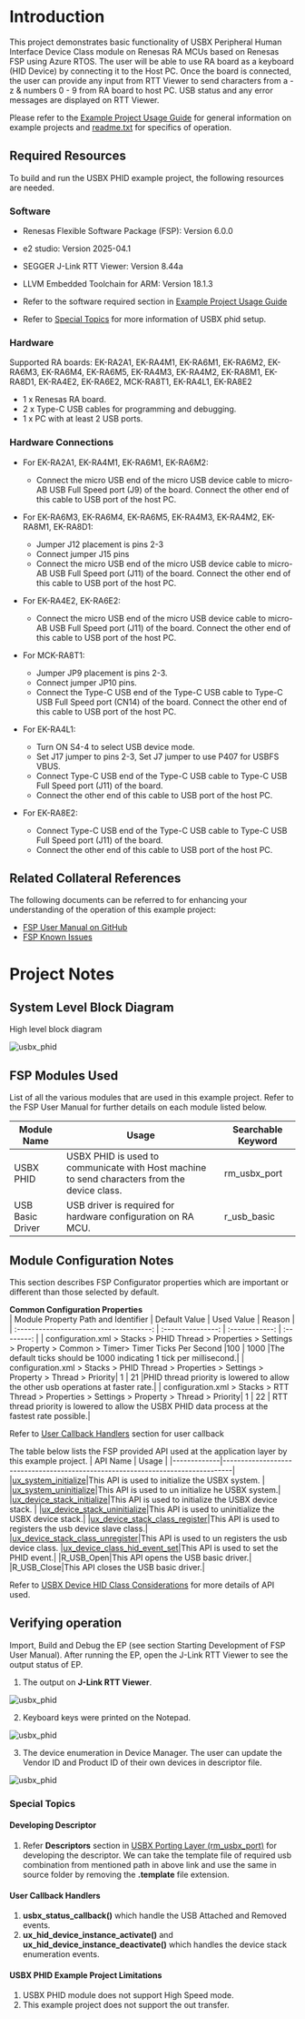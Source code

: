 # Introduction #
This project demonstrates basic functionality of USBX Peripheral Human Interface Device Class module on Renesas RA MCUs based on Renesas FSP using Azure RTOS. The user will be able to use RA board as a keyboard (HID Device) by connecting it to the Host PC. Once the board is connected, the user can provide any input from RTT Viewer to send characters from a - z & numbers 0 - 9 from RA board to host PC. USB status and any error messages are displayed on RTT Viewer.

Please refer to the [Example Project Usage Guide](https://github.com/renesas/ra-fsp-examples/blob/master/example_projects/Example%20Project%20Usage%20Guide.pdf) 
for general information on example projects and [readme.txt](./readme.txt) for specifics of operation.

## Required Resources ##
To build and run the USBX PHID example project, the following resources are needed.

### Software ###
* Renesas Flexible Software Package (FSP): Version 6.0.0
* e2 studio: Version 2025-04.1
* SEGGER J-Link RTT Viewer: Version 8.44a
* LLVM Embedded Toolchain for ARM: Version 18.1.3

* Refer to the software required section in [Example Project Usage Guide](https://github.com/renesas/ra-fsp-examples/blob/master/example_projects/Example%20Project%20Usage%20Guide.pdf)
* Refer to [Special Topics](#special-topics) for more information of USBX phid setup.

### Hardware ###
Supported RA boards: EK-RA2A1, EK-RA4M1, EK-RA6M1, EK-RA6M2, EK-RA6M3, EK-RA6M4, EK-RA6M5, EK-RA4M3, EK-RA4M2, EK-RA8M1, EK-RA8D1, EK-RA4E2, EK-RA6E2, MCK-RA8T1, EK-RA4L1, EK-RA8E2
* 1 x Renesas RA board.
* 2 x Type-C USB cables for programming and debugging.
* 1 x PC with at least 2 USB ports.

### Hardware Connections ###
* For EK-RA2A1, EK-RA4M1, EK-RA6M1, EK-RA6M2:
    * Connect the micro USB end of the micro USB device cable to micro-AB USB Full Speed port (J9) of the board. Connect the other end of this cable to USB port of the host PC. 

* For EK-RA6M3, EK-RA6M4, EK-RA6M5, EK-RA4M3, EK-RA4M2, EK-RA8M1, EK-RA8D1:
    * Jumper J12 placement is pins 2-3
    * Connect jumper J15 pins 
    * Connect the micro USB end of the micro USB device cable to micro-AB USB Full Speed port (J11) of the board. Connect the other end of this cable to USB port of the host PC. 

* For EK-RA4E2, EK-RA6E2:
    * Connect the micro USB end of the micro USB device cable to micro-AB USB Full Speed port (J11) of the board. Connect the other end of this cable to USB port of the host PC.

* For MCK-RA8T1:
    * Jumper JP9 placement is pins 2-3.
    * Connect jumper JP10 pins.
    * Connect the Type-C USB end of the Type-C USB cable to Type-C USB Full Speed port (CN14) of the board. Connect the other end of this cable to USB port of the host PC.	

* For EK-RA4L1:
    * Turn ON S4-4 to select USB device mode. 
    * Set J17 jumper to pins 2-3, Set J7 jumper to use P407 for USBFS VBUS.
    * Connect Type-C USB end of the Type-C USB cable to Type-C USB Full Speed port (J11) of the board.  
    * Connect the other end of this cable to USB port of the host PC.

* For EK-RA8E2:
    * Connect Type-C USB end of the Type-C USB cable to Type-C USB Full Speed port (J11) of the board.  
    * Connect the other end of this cable to USB port of the host PC.

## Related Collateral References ##
The following documents can be referred to for enhancing your understanding of 
the operation of this example project:
- [FSP User Manual on GitHub](https://renesas.github.io/fsp/)
- [FSP Known Issues](https://github.com/renesas/fsp/issues)

# Project Notes #

## System Level Block Diagram ##
 High level block diagram
 
![usbx_phid](images/usbx_phid_high_level.jpg "High Level Block Diagram")

## FSP Modules Used ##
List of all the various modules that are used in this example project. Refer to the FSP User Manual for further details on each module listed below.

| Module Name | Usage | Searchable Keyword  |
|-------------|-----------------------------------------------|-----------------------------------------------|
|USBX PHID| USBX PHID is used to communicate with Host machine to send characters from the device class.| rm_usbx_port|
| USB Basic Driver | USB driver is required for hardware configuration on RA MCU. |r_usb_basic|

## Module Configuration Notes ##
This section describes FSP Configurator properties which are important or different than those selected by default. 

**Common Configuration Properties**  
|   Module Property Path and Identifier   |   Default Value   |   Used Value   |   Reason   |
| :-------------------------------------: | :---------------: | :------------: | :--------: |
| configuration.xml > Stacks > PHID Thread > Properties > Settings > Property > Common > Timer> Timer Ticks Per Second |100 | 1000 |The default ticks should be 1000 indicating 1 tick per millisecond.|
| configuration.xml > Stacks > PHID Thread > Properties > Settings > Property > Thread > Priority| 1 | 21 |PHID thread priority is lowered to allow the other usb operations at faster rate.|
| configuration.xml > Stacks > RTT Thread > Properties > Settings > Property > Thread > Priority| 1 | 22 | RTT thread priority is lowered to allow the USBX PHID data process at the fastest rate possible.|

Refer to [User Callback Handlers](#user-callback-handlers) section for user callback

The table below lists the FSP provided API used at the application layer by this example project.
| API Name    | Usage                                                                          |
|-------------|--------------------------------------------------------------------------------|
|[ux_system_initialize](https://docs.microsoft.com/en-us/azure/rtos/usbx/usbx-device-stack-2#initialization-of-usbx-resources)|This API is used to initialize the USBX system. |
|[ux_system_uninitialize](https://docs.microsoft.com/en-us/azure/rtos/usbx/usbx-device-stack-2#uninitialization-of-usbx-resources)|This API is used to un initialize he USBX system.|
|[ux_device_stack_initialize](https://docs.microsoft.com/en-us/azure/rtos/usbx/usbx-device-stack-4#ux_device_stack_initialize)|This API is used to initialize the USBX device stack.  |
|[ux_device_stack_uninitialize](https://docs.microsoft.com/en-us/azure/rtos/usbx/usbx-device-stack-4#ux_device_stack_uninitialize)|This API is used to uninitialize the USBX device stack.|
|[ux_device_stack_class_register](https://docs.microsoft.com/en-us/azure/rtos/usbx/usbx-device-stack-4#ux_device_stack_class_register)|This API is used to registers the usb device slave class.|
|[ux_device_stack_class_unregister](https://docs.microsoft.com/en-us/azure/rtos/usbx/usbx-device-stack-4#ux_device_stack_class_unregister)|This API is used to un registers the usb device class.
|[ux_device_class_hid_event_set](https://docs.microsoft.com/en-us/azure/rtos/usbx/usbx-device-stack-5#ux_device_class_hid_event_set)|This API is used to set the PHID event.|
|R_USB_Open|This API opens the USB basic driver.|
|R_USB_Close|This API closes the USB basic driver.|

Refer to [USBX Device HID Class Considerations](https://docs.microsoft.com/en-us/azure/rtos/usbx/usbx-device-stack-5#usb-device-hid-class) for more details of API used.

## Verifying operation ##

Import, Build and Debug the EP (see section Starting Development of FSP User Manual). After running the EP, open the J-Link RTT Viewer to see the output status of EP.

1. The output on **J-Link RTT Viewer**.

 ![usbx_phid](images/rtt_viewer_banner_page.jpg "RTT Output")
 
2. Keyboard keys were printed on the Notepad.

 ![usbx_phid](images/notepad_page.jpg "Keyboard keys on Notepad")
 
3. The device enumeration in Device Manager. The user can update the Vendor ID and Product ID of their own devices in descriptor file.

 ![usbx_phid](images/descriptor_code.jpg "Descriptor")

### Special Topics 
#### Developing Descriptor
1. Refer **Descriptors** section in [USBX Porting Layer (rm_usbx_port)](https://renesas.github.io/fsp/group___u_s_b_x.html) for developing the descriptor. We can take the template file of required usb combination from mentioned path in above link and use the same in source folder by removing the **.template** file extension.

#### User Callback Handlers
1. **usbx_status_callback()** which handle the USB Attached and Removed events.
2. **ux_hid_device_instance_activate()** and **ux_hid_device_instance_deactivate()** which handles the device stack enumeration events.

#### USBX PHID Example Project Limitations
1. USBX PHID module does not support High Speed mode.
2. This example project does not support the out transfer.